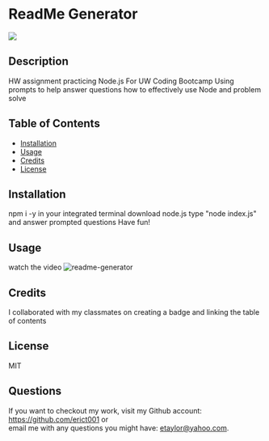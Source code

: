 # ReadMe Generator

<a href="https://img.shields.io/badge/License-MIT-brightgreen"><img src="https://img.shields.io/badge/License-MIT-brightgreen"></a>

## Description
HW assignment practicing Node.js
For UW Coding Bootcamp
Using prompts to help answer questions 
how to effectively use Node and problem solve

## Table of Contents
* [Installation](#Installation)
* [Usage](#Usage)
* [Credits](#Credits)
* [License](#License)

## Installation
npm i -y in your integrated terminal
download node.js
type "node index.js" and answer prompted questions
Have fun!

## Usage
watch the video
![readme-generator](https://drive.google.com/file/d/1gdlDRDk-3fZYoWij6l0C3iq6AHcjDQmM/view?usp=sharing)

## Credits
I collaborated with my classmates on creating a badge and linking the table of contents

## License
MIT

## Questions
If you want to checkout my work, visit my Github account: https://github.com/erict001 or <br>
email me with any questions you might have: etaylor@yahoo.com.
